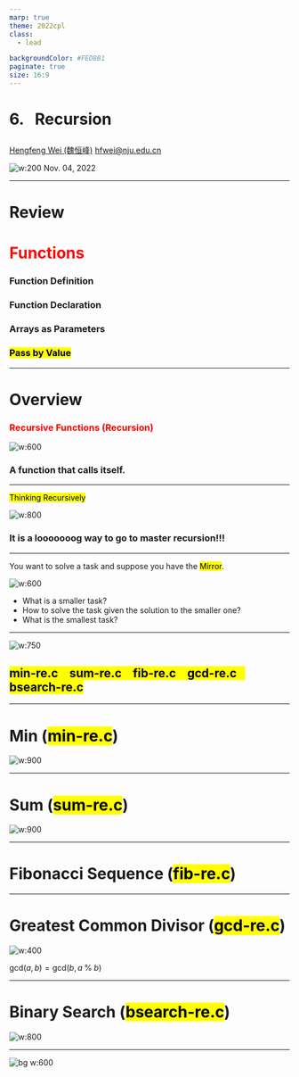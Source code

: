 ```yaml
---
marp: true
theme: 2022cpl
class:
  - lead

backgroundColor: #FED8B1
paginate: true
size: 16:9
---
```

# <p id = "small-caps">6. &nbsp; Recursion</p>

[Hengfeng Wei (魏恒峰)](https://hengxin.github.io/)
hfwei@nju.edu.cn

![w:200](figs/C.png)
Nov. 04, 2022

---
# Review

# <font color = red>Functions</font>

### Function Definition
### Function Declaration
### Arrays as Parameters
### <mark>Pass by Value</mark>

---
# Overview

### <font color = red>Recursive Functions (Recursion)</font>
![w:600](figs/recursion-stair.jpg)

### A function that calls itself.

---
<p id = "small-caps"><mark>Thinking Recursively</mark></p>

![w:800](figs/think-recursively.jpg)

### It is a looooooog way to go to master recursion!!!

---
You want to solve a task and suppose you have the <mark>Mirror</mark>.

![w:600](figs/mirror.jpg)

* What is a smaller task?
* How to solve the task given the solution to the smaller one?
* What is the smallest task?

---
![w:750](figs/lets-code.jpeg)

## <mark>min-re.c &ensp; sum-re.c &ensp; fib-re.c &ensp; gcd-re.c &ensp; bsearch-re.c</mark>

---
# Min (<mark>min-re.c</mark>)

![w:900](figs/Min.png)

---
# Sum (<mark>sum-re.c</mark>)

![w:900](figs/sum.png)

---
# Fibonacci Sequence (<mark>fib-re.c</mark>)

<!-- ![w:900](figs/fib) -->

---
# Greatest Common Divisor (<mark>gcd-re.c</mark>)

![w:400](figs/euclid.jpeg)

$\text{gcd}(a, b) = \text{gcd}(b, a \;\%\; b)$

---
# Binary Search (<mark>bsearch-re.c</mark>)

![w:800](figs/binary-search-mario.png)

---
![bg w:600](figs/see-you.jpeg)